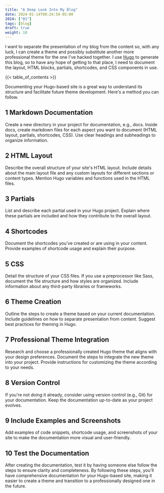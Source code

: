 ```yaml
---
title: "A Deep Look Into My Blog"
date: 2024-01-14T08:24:59-05:00
2024: ["01"]
tags: [blog]
draft: true
weight: 10
---
```

I want to separate the presentation of my blog from the content so, with any luck, I can create a theme and possibly substitute another more professional theme for the one I've hacked together. I use [Hugo](https://gohugo.io/) to generate this blog, so to have any hope of getting to that place, I need to document the layout, HTML blocks, partials, shortcodes, and CSS components in use.
<!--more-->
{{< table_of_contents >}}

Documenting your Hugo-based site is a great way to understand its structure and facilitate future theme development. Here's a method you can follow.

## 1 Markdown Documentation

Create a new directory in your project for documentation, e.g., docs.
Inside docs, create markdown files for each aspect you want to document (HTML layout, partials, shortcodes, CSS).
Use clear headings and subheadings to organize information.

## 2 HTML Layout

Describe the overall structure of your site's HTML layout.
Include details about the main layout file and any custom layouts for different sections or content types.
Mention Hugo variables and functions used in the HTML files.

## 3 Partials

List and describe each partial used in your Hugo project.
Explain where these partials are included and how they contribute to the overall layout.

## 4 Shortcodes

Document the shortcodes you've created or are using in your content.
Provide examples of shortcode usage and explain their purpose.

## 5 CSS

Detail the structure of your CSS files.
If you use a preprocessor like Sass, document the file structure and how styles are organized.
Include information about any third-party libraries or frameworks.

## 6 Theme Creation

Outline the steps to create a theme based on your current documentation.
Include guidelines on how to separate presentation from content.
Suggest best practices for theming in Hugo.

## 7 Professional Theme Integration

Research and choose a professionally created Hugo theme that aligns with your design preferences.
Document the steps to integrate the new theme into your project.
Provide instructions for customizing the theme according to your needs.

## 8 Version Control

If you're not doing it already, consider using version control (e.g., Git) for your documentation.
Keep the documentation up-to-date as your project evolves.

## 9 Include Examples and Screenshots

Add examples of code snippets, shortcode usage, and screenshots of your site to make the documentation more visual and user-friendly.

## 10 Test the Documentation

After creating the documentation, test it by having someone else follow the steps to ensure clarity and completeness.
By following these steps, you'll have comprehensive documentation for your Hugo-based site, making it easier to create a theme and transition to a professionally designed one in the future.
